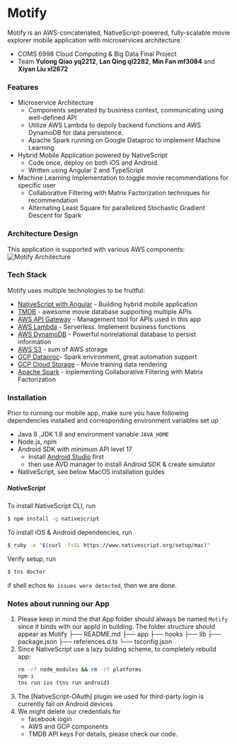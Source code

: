 # Motify

Motify is an AWS-concatenated, NativeScript-powered, fully-scalable movie explorer mobile application with microservices architecture.

  - COMS 6998 Cloud Computing & Big Data Final Project
  - Team **Yulong Qiao yq2212**, **Lan Qing ql2282**, **Min Fan mf3084** and **Xiyan Liu xl2672**

### Features
  - Microservice Architecture
    - Components seperated by business context, communicating using well-defined API
    - Utilize AWS Lambda to depoly backend functions and AWS DynamoDB for data persistence.
    - Apache Spark running on Google Dataproc to implement Machine Learning
  - Hybrid Mobile Application powered by NativeScript
    - Code once, deploy on both iOS and Android.
    - Written using Angular 2 and TypeScript
  - Machine Learning Implementation to toggle movie recommendations for specific user
    - Collaborative Filtering with Matrix Factorization techniques for recommendation
    - Alternating Least Square for parallelized Stochastic Gradient Descent for Spark
 

### Architecture Design

This application is supported with various AWS components:
![Motify Architecture](https://cldup.com/Ir6c51ZDkO.png)

### Tech Stack
Motify uses multiple technologies to be fruitful:
* [NativeScript with Angular] - Building hybrid mobile application
* [TMDB] - awesome movie database supporting multiple APIs
* [AWS API Gateway] - Management tool for APIs used in this app
* [AWS Lambda] - Serverless. Implement business functions
* [AWS DynamoDB] - Powerful nonrelational database to persist information
* [AWS S3] - sum of AWS storage
* [GCP Dataproc]- Spark environment, great automation support
* [GCP Cloud Storage] - Movie training data rendering
* [Apache Spark] - inplementing Collaborative Filtering with Matrix Factorization


### Installation

Prior to running our mobile app, make sure you have following dependencies installed and corresponding environment variables set up
- Java 8 ,JDK 1.8 and environment variable ```JAVA_HOME```
- Node.js, npm
- Android SDK with minimum API level 17
  - Install [Android Studio] first
  - then use AVD manager to install Android SDK & create simulator
- NativeScript, see below MacOS installation guides

##### NativeScript
To install NativeScript CLI, run
```sh
$ npm install -g nativescript
```

To install iOS & Android dependencies, run
```sh
$ ruby -e "$(curl -fsSL https://www.nativescript.org/setup/mac)"
```

Verify setup, run
```sh
$ tns doctor
```
if shell echos ```No issues were detected```, then we are done.

### Notes about running our App
1. Please keep in mind the that App folder should always be named ```Motify``` since it binds with our appId in building.
The folder structure should appear as
  Motify
  ├── README.md
  ├── app
  ├── hooks
  ├── lib
  ├── package.json
  ├── references.d.ts
  └── tsconfig.json
2. Since NativeScript use a lazy bulding scheme, to completely rebuild app:
   ```sh
   rm -rf node_modules && rm -rf platforms
   npm i
   tns run ios (tns run android)
   ```
3. The [NativeScript-OAuth] plugin we used for third-party login is currently fail on Android devices
4. We might delete our credentials for
   - facebook login
   - AWS and GCP components
   - TMDB API keys
   For details, please check our code.






[NativeScript with Angular]:<https://docs.nativescript.org/angular/start/introduction.html>
[TMDB]:<https://www.themoviedb.org/?language=en>
[AWS API Gateway]:<https://aws.amazon.com/api-gateway/>
[AWS Lambda]:<https://aws.amazon.com/lambda/>
[AWS DynamoDB]:<https://aws.amazon.com/dynamodb/>
[AWS S3]:<https://aws.amazon.com/s3/>
[GCP Dataproc]:<>
[GCP Cloud Storage]:<https://cloud.google.com/storage/>
[Android Studio]:<https://developer.android.com/studio/index.html>
[NativeScript OAuth]:<https://www.npmjs.com/package/nativescript-oauth>
[Apache Spark]:<https://cloud.google.com/dataproc/>
